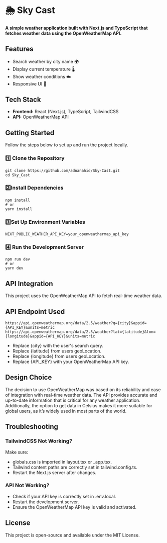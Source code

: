 # 🌦 Sky Cast

#### A simple weather application built with Next.js and TypeScript that fetches weather data using the OpenWeatherMap API.

## Features
- Search weather by city name 🌍
- Display current temperature 🌡
- Show weather conditions ☁️
- Responsive UI 📱

## Tech Stack
- **Frontend:** React (Next.js), TypeScript, TailwindCSS
- **API:** OpenWeatherMap API

## Getting Started
Follow the steps below to set up and run the project locally.

### 1️⃣ Clone the Repository

    git clone https://github.com/adnanahid/Sky-Cast.git
    cd Sky_Cast

### 2️⃣Install Dependencies

    npm install
    # or
    yarn install

### 3️⃣Set Up Environment Variables

    NEXT_PUBLIC_WEATHER_API_KEY=your_openweathermap_api_key

### 4️⃣ Run the Development Server

    npm run dev
    # or
    yarn dev

##  API Integration
This project uses the OpenWeatherMap API to fetch real-time weather data.

##  API Endpoint Used

    https://api.openweathermap.org/data/2.5/weather?q={city}&appid={API_KEY}&units=metric
    https://api.openweathermap.org/data/2.5/weather?lat={latitude}&lon={longitude}&appid={API_KEY}&units=metric

- Replace {city} with the user's search query.
- Replace {latitude} from users geoLocation.
- Replace {longitude} from users geoLocation.
- Replace {API_KEY} with your OpenWeatherMap API key.

## Design Choice
 The decision to use OpenWeatherMap was based on its reliability and ease of integration with real-time weather data. The API provides accurate and up-to-date information that is critical for any weather application. Additionally, the option to get data in Celsius makes it more suitable for global users, as it’s widely used in most parts of the world.

## Troubleshooting
### TailwindCSS Not Working?
Make sure:
- globals.css is imported in layout.tsx or \_app.tsx.
- Tailwind content paths are correctly set in tailwind.config.ts.
- Restart the Next.js server after changes.

### API Not Working?
- Check if your API key is correctly set in .env.local.
- Restart the development server.
- Ensure the OpenWeatherMap API key is valid and activated.

## License
This project is open-source and available under the MIT License.
